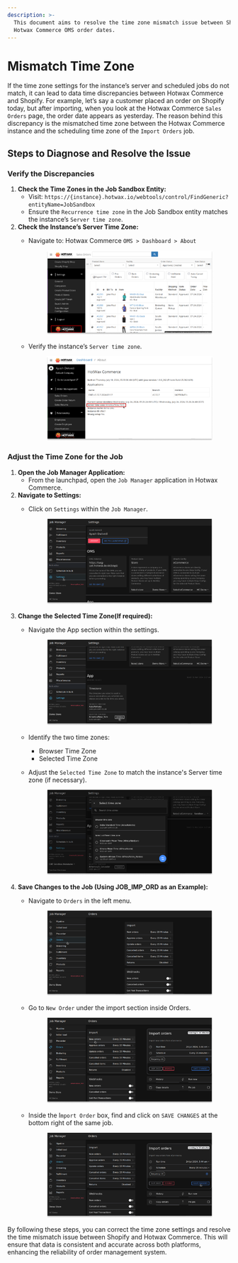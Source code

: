 ```yaml
---
description: >-
  This document aims to resolve the time zone mismatch issue between Shopify and
  Hotwax Commerce OMS order dates.
---
```


# Mismatch Time Zone

If the time zone settings for the instance’s server and scheduled jobs do not match, it can lead to data time discrepancies between Hotwax Commerce and Shopify. For example, let’s say a customer placed an order on Shopify today, but after importing, when you look at the Hotwax Commerce `Sales Orders` page, the order date appears as yesterday. The reason behind this discrepancy is the mismatched time zone between the Hotwax Commerce instance and the scheduling time zone of the `Import Orders` job.

## Steps to Diagnose and Resolve the Issue

### Verify the Discrepancies

1. **Check the Time Zones in the Job Sandbox Entity:**
   * Visit: `https://{instance}.hotwax.io/webtools/control/FindGeneric?entityName=JobSandbox`
   * Ensure the `Recurrence time zone` in the Job Sandbox entity matches the instance’s `Server time zone`.
2. **Check the Instance’s Server Time Zone:**
   *   Navigate to: Hotwax Commerce `OMS > Dashboard > About`&#x20;

       <figure><img src="assets/oms_view.png" alt=""><figcaption></figcaption></figure>
   *   Verify the instance’s `Server time zone`.&#x20;

       <figure><img src="assets/about.png" alt=""><figcaption></figcaption></figure>

### Adjust the Time Zone for the Job

1. **Open the Job Manager Application:**
   * From the launchpad, open the `Job Manager` application in Hotwax Commerce.
2. **Navigate to Settings:**
   *   Click on `Settings` within the `Job Manager`.&#x20;

       <figure><img src="assets/job_mgr_setting.png" alt=""><figcaption></figcaption></figure>
3. **Change the Selected Time Zone(If required):**
   *   Navigate the App section within the settings.&#x20;

       <figure><img src="assets/change_btn_view.png" alt=""><figcaption></figcaption></figure>
   * Identify the two time zones:
     * Browser Time Zone
     * Selected Time Zone
   *   Adjust the `Selected Time Zone` to match the instance's Server time zone (if necessary).&#x20;

       <figure><img src="assets/available_time_zones.png" alt=""><figcaption></figcaption></figure>
4. **Save Changes to the Job (Using JOB\_IMP\_ORD as an Example):**
   *   Navigate to `Orders` in the left menu.&#x20;

       <figure><img src="assets/order_jobs.png" alt=""><figcaption></figcaption></figure>
   *   Go to `New Order` under the import section inside Orders.&#x20;

       <figure><img src="assets/new_order.png" alt=""><figcaption></figcaption></figure>
   *   Inside the I`mport Order` box, find and click on `SAVE CHANGES` at the bottom right of the same job.&#x20;

       <figure><img src="assets/import_order_job.png" alt=""><figcaption></figcaption></figure>

By following these steps, you can correct the time zone settings and resolve the time mismatch issue between Shopify and Hotwax Commerce. This will ensure that data is consistent and accurate across both platforms, enhancing the reliability of order management system.
